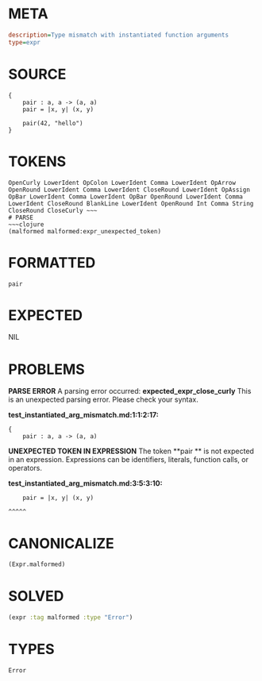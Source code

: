 # META
~~~ini
description=Type mismatch with instantiated function arguments
type=expr
~~~
# SOURCE
~~~roc
{
    pair : a, a -> (a, a)
    pair = |x, y| (x, y)

    pair(42, "hello")
}
~~~
# TOKENS
~~~text
OpenCurly LowerIdent OpColon LowerIdent Comma LowerIdent OpArrow OpenRound LowerIdent Comma LowerIdent CloseRound LowerIdent OpAssign OpBar LowerIdent Comma LowerIdent OpBar OpenRound LowerIdent Comma LowerIdent CloseRound BlankLine LowerIdent OpenRound Int Comma String CloseRound CloseCurly ~~~
# PARSE
~~~clojure
(malformed malformed:expr_unexpected_token)
~~~
# FORMATTED
~~~roc
pair 
~~~
# EXPECTED
NIL
# PROBLEMS
**PARSE ERROR**
A parsing error occurred: **expected_expr_close_curly**
This is an unexpected parsing error. Please check your syntax.

**test_instantiated_arg_mismatch.md:1:1:2:17:**
```roc
{
    pair : a, a -> (a, a)
```


**UNEXPECTED TOKEN IN EXPRESSION**
The token **pair ** is not expected in an expression.
Expressions can be identifiers, literals, function calls, or operators.

**test_instantiated_arg_mismatch.md:3:5:3:10:**
```roc
    pair = |x, y| (x, y)
```
    ^^^^^


# CANONICALIZE
~~~clojure
(Expr.malformed)
~~~
# SOLVED
~~~clojure
(expr :tag malformed :type "Error")
~~~
# TYPES
~~~roc
Error
~~~
